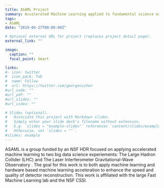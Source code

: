 ```yaml
---
title: ASAML Project
summary: Accelerated Machine Learning applied to fundamental science experiements
tags:
- ASAML
date: "2019-04-27T00:00:00Z"

# Optional external URL for project (replaces project detail page).
external_link: ""

image:
  caption: ""
  focal_point: Smart

links:
#- icon: twitter
#  icon_pack: fab
#  name: Follow
#  url: https://twitter.com/georgecushen
#url_code: ""
#url_pdf: ""
#url_slides: ""
#url_video: ""

# Slides (optional).
#   Associate this project with Markdown slides.
#   Simply enter your slide deck's filename without extension.
#   E.g. `slides = "example-slides"` references `content/slides/example-slides.md`.
#   Otherwise, set `slides = ""`.
#slides: example
---
```


ASAML is a group funded by an NSF HDR focused on applying accelerated machine learning to two big data science experiements: The Large Hadron Collider (LHC) and The Laser Interferometer Gravitational-Wave Observatory . The goal for this work is to both apply machine learning and hardware based machine learning acceleration to enhance the speed and quality of detector reconstruction. This work is affiliated with the large Fast Machine Learning lab and the NSF CSSI.

